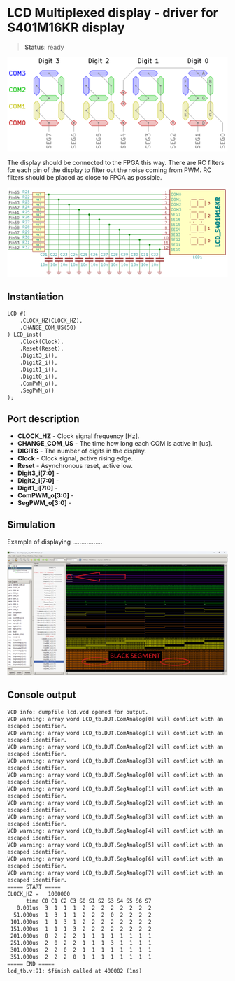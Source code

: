 # LCD Multiplexed display - driver for S401M16KR display

>**Status**: ready


![Pinout](pinout.png "Pinout")

The display should be connected to the FPGA this way. There are RC filters for each pin of the display to filter out the noise coming from PWM. RC filters should be placed as close to FPGA as possible.

![Schematic](schematic.png "Schematic")



## Instantiation

    LCD #(
		.CLOCK_HZ(CLOCK_HZ),
		.CHANGE_COM_US(50)
	) LCD_inst(
		.Clock(Clock),
		.Reset(Reset),
		.Digit3_i(),
		.Digit2_i(),
		.Digit1_i(),
		.Digit0_i(),
		.ComPWM_o(),
		.SegPWM_o()
	);
    
## Port description

+ **CLOCK_HZ** - Clock signal frequency [Hz].
+ **CHANGE_COM_US** - The time how long each COM is active in [us].
+ **DIGITS** - The number of digits in the display.
+ **Clock** - Clock signal, active rising edge.
+ **Reset** - Asynchronous reset, active low.
+ **Digit3_i[7:0]** - 
+ **Digit2_i[7:0]** - 
+ **Digit1_i[7:0]** - 
+ **ComPWM_o[3:0]** - 
+ **SegPWM_o[3:0]** - 

## Simulation

Example of displaying .................

![Simulation](simulation.png "Simulation")

## Console output

	VCD info: dumpfile lcd.vcd opened for output.
	VCD warning: array word LCD_tb.DUT.ComAnalog[0] will conflict with an escaped identifier.
	VCD warning: array word LCD_tb.DUT.ComAnalog[1] will conflict with an escaped identifier.
	VCD warning: array word LCD_tb.DUT.ComAnalog[2] will conflict with an escaped identifier.
	VCD warning: array word LCD_tb.DUT.ComAnalog[3] will conflict with an escaped identifier.
	VCD warning: array word LCD_tb.DUT.SegAnalog[0] will conflict with an escaped identifier.
	VCD warning: array word LCD_tb.DUT.SegAnalog[1] will conflict with an escaped identifier.
	VCD warning: array word LCD_tb.DUT.SegAnalog[2] will conflict with an escaped identifier.
	VCD warning: array word LCD_tb.DUT.SegAnalog[3] will conflict with an escaped identifier.
	VCD warning: array word LCD_tb.DUT.SegAnalog[4] will conflict with an escaped identifier.
	VCD warning: array word LCD_tb.DUT.SegAnalog[5] will conflict with an escaped identifier.
	VCD warning: array word LCD_tb.DUT.SegAnalog[6] will conflict with an escaped identifier.
	VCD warning: array word LCD_tb.DUT.SegAnalog[7] will conflict with an escaped identifier.
	===== START =====
	CLOCK_HZ =   1000000
		  time C0 C1 C2 C3 S0 S1 S2 S3 S4 S5 S6 S7
	   0.001us  3  1  1  1  2  2  2  2  2  2  2  2 
	  51.000us  1  3  1  1  2  2  2  0  2  2  2  2 
	 101.000us  1  1  3  1  2  2  2  2  2  2  2  2 
	 151.000us  1  1  1  3  2  2  2  2  2  2  2  2 
	 201.000us  0  2  2  2  1  1  1  1  1  1  1  1 
	 251.000us  2  0  2  2  1  1  1  3  1  1  1  1 
	 301.000us  2  2  0  2  1  1  1  1  1  1  1  1 
	 351.000us  2  2  2  0  1  1  1  1  1  1  1  1 
	===== END =====
	lcd_tb.v:91: $finish called at 400002 (1ns)

